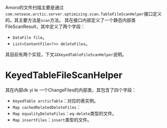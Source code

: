 Amoro的文件扫描主要是通过`com.netease.arctic.server.optimizing.scan.TableFileScanHelper`接口定义的。其主要方法是`scan`方法。
其在接口内部定义了一个静态内部类FileScanResult，其中定义了两个字段：
- `DataFile file`。
- `List<ContentFile<?>> deleteFiles`。

其目前有两个实现，下文以`KeyedTableFileScanHelper`说明。

# KeyedTableFileScanHelper
其在内部dk yi le 一个ChangeFiles的内部类，其包含了四个字段：
- `KeyedTable arcticTable`：对应的表实例。
- `Map cachedRelatedDeleteFiles`：
- `Map equalityDeleteFiles`：`eq-delete`类型的文件。
- `Map insertFiles`：`insert`类型的文件。
